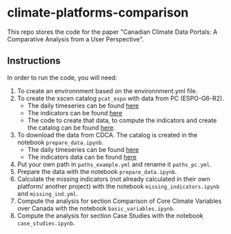 # climate-platforms-comparison
This repo stores the code for the paper "Canadian Climate Data Portals: A Comparative Analysis from a User Perspective".

## Instructions

 In order to run the code, you will need:
 1. To create an environnment based on the environnment.yml file.
 2. To create the xscen catalog `pcat_espo` with data from PC (ESPO-G6-R2). 
    - The daily timeseries can be found [here](https://pavics.ouranos.ca/twitcher/ows/proxy/thredds/catalog/datasets/simulations/bias_adjusted/cmip6/ouranos/ESPO-G/ESPO-G6-R2v1.0.0/catalog.html)
    - The indicators can be found [here](https://pavics.ouranos.ca/twitcher/ows/proxy/thredds/catalog/birdhouse/ouranos/portraits-clim-2.0/catalog.html)
    - The code to create that data, to compute the indicators and create the catalog can be found [here](https://github.com/Ouranosinc/ESPO-G).
 3. To download the data from CDCA. The catalog is created in the notebook `prepare_data.ipynb`.
    - The daily timeseries can be found [here](https://pavics.ouranos.ca/twitcher/ows/proxy/thredds/catalog/datasets/simulations/bias_adjusted/cmip6/pcic/CanDCS-U6/catalog.html)
    - The indicators data can be found [here](https://pavics.ouranos.ca/twitcher/ows/proxy/thredds/catalog/datasets/simulations/bias_adjusted/cmip6/climatedata_ca/ensemble_statistics/catalog.html)
 4. Put your own path in `paths_example.yml` and rename it `paths_pc.yml`.
 5. Prepare the data with the notebook `prepare_data.ipynb`.
 6. Calculate the missing indicators (not already calculated in their own platform/ another project) with the notebook `missing_indicators.ipynb` and `missing_ind.yml`.
 7. Compute the analysis for section Comparison of Core Climate Variables over Canada with the notebook `basic_variables.ipynb`.
 8. Compute the analysis for section Case Studies with the notebook `case_studies.ipynb`.


